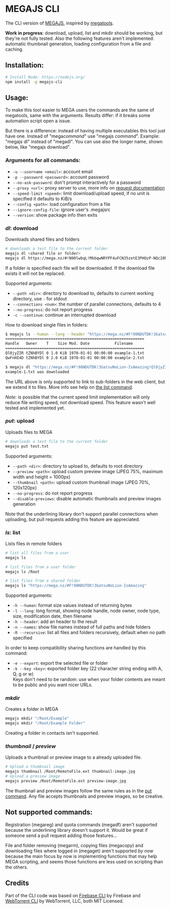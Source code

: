 # MEGAJS CLI

The CLI version of [MEGAJS](https://www.npmjs.com/package/megajs), inspired by [megatools](https://megatools.megous.com/man/megatools.html).

**Work in progress**: download, upload, list and mkdir should be working, but they're not fully tested. Also the following features aren't implemented: automatic thumbnail generation, loading configuration from a file and caching.

## Installation:

```bash
# Install Node: https://nodejs.org/
npm install -g megajs-cli
```

## Usage:

To make this tool easier to MEGA users the commands are the same of megatools, same with the arguments. Results differ: if it breaks some automation script open a issue.

But there is a difference: instead of having multiple executables this tool just have one. Instead of "mega*command*" use "megajs *command*". Example: "megajs dl" instead of "megadl". You can use also the longer name, shown below, like "megajs download".

### Arguments for all commands:

* `-u --username <email>`: account email
* `-p --password <password>`: account password
* `--no-ask-password`: don't prompt interactively for a password
* `--proxy <url>`: proxy server to use, more info on [request documentation](https://www.npmjs.com/package/request/#proxies)
* `--speed-limit <speed>`: limit download/upload speed, if no unit is specified it defaults to KiB/s 
* `--config <path>`: load configuration from a file
* `--ignore-config-file`: ignore user's .megajsrc
* `--version`: show package info then exits

### *dl*: download

Downloads shared files and folders

```bash
# downloads a test file to the current folder
megajs dl <shared file or folder>
megajs dl https://mega.nz/#!N90lwbqL!MkbqwNRYPF4uFCN35zetE3PHOzP-NQc20hasZxPg5k8
```

If a folder is specified each file will be downloaded. If the download file exists it will not be replaced.

Supported arguments:

* `--path <dir>`: directory to download to, defaults to current working directory, use `-` for stdout
* `--connections <num>`: the number of parallel connections, defaults to 4
* `--no-progress`: do not report progress
* `-c --continue`: continue an interrupted download

How to download single files in folders:

```bash
$ megajs ls --human --long --header "https://mega.nz/#F!98NDUTDK!3GatsuNoLion-IsAmazing"
=============================================================
Handle   Owner    T    Size Mod. Date           Filename
=============================================================
Ql0jyZIR tZNhBYDl 0 1.0 KiB 1970-01-01 00:00:00 example-1.txt
QwFnHI4D tZNhBYDl 0 2.0 KiB 1970-01-01 00:00:00 example-2.txt

$ megajs dl "https://mega.nz/#F!98NDUTDK!3GatsuNoLion-IsAmazing!Ql0jyZIR"
example-1.txt was downloaded
```

The URL above is only supported to link to sub-folders in the web client, but we extend it to files. More info see help on [the list command](#ls-list).

*Note:* is possible that the current speed limit implementation will only reduce file writing speed, not download speed. This feature wasn't well tested and implemented yet.

### *put*: upload

Uploads files to MEGA

```bash
# downloads a test file to the current folder
megajs put test.txt
```

Supported arguments:

* `--path <dir>`: directory to upload to, defaults to root directory
* `--preview <path>`: upload custom preview image (JPEG 75%, maximum width and height = 1000px)
* `--thumbnail <path>`: upload custom thumbnail image (JPEG 70%, 120x120px)
* `--no-progress`: do not report progress
* `--disable-previews`: disable automatic thumbnails and preview images generation

Note that the underlining library don't support parallel connections when uploading, but pull requests adding this feature are appreciated.

### *ls*: list

Lists files in remote folders

```bash
# list all files from a user
megajs ls

# list files from a user folder
megajs ls /Root

# list files from a shared folder
megajs ls "https://mega.nz/#F!98NDUTDK!3GatsuNoLion-IsAmazing"
```

Supported arguments:

* `-h --human`: format size values instead of returning bytes
* `-l --long`: long format, showing node handle, node owner, node type, size, modification date, then filename
* `-h --header`: add an header to the result
* `-n --names`: show file names instead of full paths and hide folders
* `-R --recursive`: list all files and folders recursively, default when no path specified

In order to keep compatibility sharing functions are handled by this command:

* `-e --export`: export the selected file or folder
* `-k --key <key>`: exported folder key (22 character string ending with A, Q, g or w)  
  Keys don't need to be random: use when your folder contents are meant to be public and you want nicer URLs.

### *mkdir*

Creates a folder in MEGA

```bash
megajs mkdir "/Root/Example"
megajs mkdir "/Root/Example Folder"
```

Creating a folder in contacts isn't supported.

### *thumbnail* / *preview*

Uploads a thumbnail or preview image to a already uploaded file.

```bash
# Upload a thumbnail image
megajs thumbnail /Root/RemoteFile.ext thumbnail-image.jpg
# Upload a preview image
megajs preview /Root/RemoteFile.ext preview-image.jpg
```

The thumbnail and preview images follow the same rules as in the [put command](#put-upload). Any file accepts thumbnails and preview images, so be creative.

## Not supported commands:

Registration (megareg) and quota commands (megadf) aren't supported because the underlining library doesn't support it. Would be great if someone send a pull request adding those features...

File and folder removing (megarm), copying files (megacopy) and downloading files where logged in (megaget) aren't supported *by now* because the main focus by now is implementing functions that may help MEGA scripting, and seems those functions are less used on scripting than the others.

## Credits

Part of the CLI code was based on [Firebase CLI](https://github.com/firebase/firebase-tools) by Firebase and [WebTorrent CLI](https://github.com/feross/webtorrent-cli) by WebTorrent, LLC, both MIT Licensed.
